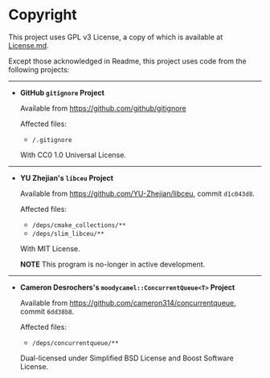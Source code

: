 # Copyright

This project uses GPL v3 License, a copy of which is available at [License.md](../License.md).

Except those acknowledged in Readme, this project uses code from the following projects:

---

- **GitHub `gitignore` Project**

  Available from <https://github.com/github/gitignore>

  Affected files:

  - `/.gitignore`

  With CC0 1.0 Universal License.

---

- **YU Zhejian's `libceu` Project**

  Available from <https://github.com/YU-Zhejian/libceu>, commit `d1c043d8`.

  Affected files:

  - `/deps/cmake_collections/**`
  - `/deps/slim_libceu/**`
  
  With MIT License.

  **NOTE** This program is no-longer in active development.

---

- **Cameron Desrochers's `moodycamel::ConcurrentQueue<T>` Project**

  Available from <https://github.com/cameron314/concurrentqueue>, commit `6dd38b8`.

  Affected files:

  - `/deps/concurrentqueue/**`

  Dual-licensed under Simplified BSD License and Boost Software License.
